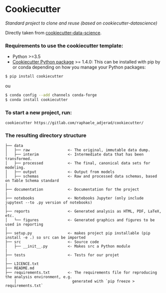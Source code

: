 # Cookiecutter 

_Standard project to clone and reuse (based on cookiecutter-datascience)_

Directly taken from [cookiecutter-data-science](https://github.com/drivendata/cookiecutter-data-science).


### Requirements to use the cookiecutter template:

 - Python >=3.5
 - [Cookiecutter Python package](http://cookiecutter.readthedocs.org/en/latest/installation.html) >= 1.4.0: 
This can be installed with pip by or conda depending on how you manage your Python packages:

``` bash
$ pip install cookiecutter
```

ou

``` bash
$ conda config --add channels conda-forge
$ conda install cookiecutter
```


### To start a new project, run:

    cookiecutter https://gitlab.com/raphaele_adjerad/cookiecutter/

### The resulting directory structure
 
```
├── data
│   ├── raw                 <- The original, immutable data dump.
│   ├── interim             <- Intermediate data that has been transformed.
│   ├── processed           <- The final, canonical data sets for modeling.
│   ├── output              <- Output from models
│   ├── schemas             <- Raw and processed data schemas, based on Table Schema standard
|
├── documentation           <- Documentation for the project
|
├── notebooks               <- Notebooks Jupyter (only include jupytext --to .py version of notebooks) 
|
├── reports                 <- Generated analysis as HTML, PDF, LaTeX, etc.
│   └── figures             <- Generated graphics and figures to be used in reporting
|
├── setup.py                <- makes project pip installable (pip install -e .) so src can be imported
├── src                     <- Source code
│   ├── __init__.py         <- Makes src a Python module
|
├── tests                   <- Tests for our projet
|            
├── LICENCE.txt
├── README.md
├── requirements.txt        <- The requirements file for reproducing the analysis environment, e.g.
    │                         generated with `pip freeze > requirements.txt`
```


